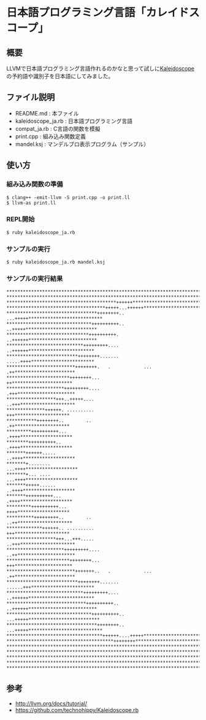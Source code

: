 # 日本語プログラミング言語「カレイドスコープ」

## 概要

LLVMで日本語プログラミング言語作れるのかなと思って試しに[Kaleidoscope](http://llvm.org/docs/tutorial/)の予約語や識別子を日本語にしてみました。

## ファイル説明

 * README.md : 本ファイル
 * kaleidoscope\_ja.rb : 日本語プログラミング言語
 * compat\_ja.rb : C言語の関数を模擬
 * print.cpp : 組み込み関数定義
 * mandel.ksj : マンデルブロ表示プログラム（サンプル）

## 使い方

### 組み込み関数の準備

    $ clang++ -emit-llvm -S print.cpp -o print.ll
    $ llvm-as print.ll

### REPL開始

    $ ruby kaleidoscope_ja.rb

### サンプルの実行

    $ ruby kaleidoscope_ja.rb mandel.ksj

### サンプルの実行結果

    *******************************************************************************
    *******************************************************************************
    ****************************************++++++*********************************
    ************************************+++++...++++++*****************************
    *********************************++++++++.. ...+++++***************************
    *******************************++++++++++..   ..+++++**************************
    ******************************++++++++++.     ..++++++*************************
    ****************************+++++++++....      ..++++++************************
    **************************++++++++.......      .....++++***********************
    *************************++++++++.   .            ... .++**********************
    ***********************++++++++...                     ++**********************
    *********************+++++++++....                    .+++*********************
    ******************+++..+++++....                      ..+++********************
    **************++++++. ..........                        +++********************
    ***********++++++++..        ..                         .++********************
    *********++++++++++...                                 .++++*******************
    ********++++++++++..                                   .++++*******************
    *******++++++.....                                    ..++++*******************
    *******+........                                     ...++++*******************
    *******+... ....                                     ...++++*******************
    *******+++++......                                    ..++++*******************
    *******++++++++++...                                   .++++*******************
    *********++++++++++...                                  ++++*******************
    **********+++++++++..        ..                        ..++********************
    *************++++++.. ..........                        +++********************
    ******************+++...+++.....                      ..+++********************
    *********************+++++++++....                    ..++*********************
    ***********************++++++++...                     +++*********************
    *************************+++++++..   .            ... .++**********************
    **************************++++++++.......      ......+++***********************
    ****************************+++++++++....      ..++++++************************
    *****************************++++++++++..     ..++++++*************************
    *******************************++++++++++..  ...+++++**************************
    *********************************++++++++.. ...+++++***************************
    ***********************************++++++....+++++*****************************
    ***************************************++++++++********************************
    *******************************************************************************
    *******************************************************************************
    *******************************************************************************
    *******************************************************************************
    *******************************************************************************

## 参考

 * http://llvm.org/docs/tutorial/
 * https://github.com/technohippy/Kaleidoscope.rb
